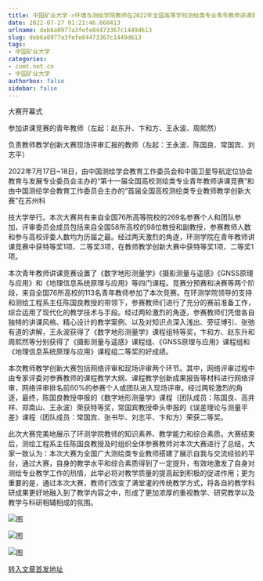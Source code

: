 ```yaml
---
title: 中国矿业大学->环境与测绘学院教师在2022年全国高等学校测绘类专业青年教师讲课竞赛·教师教学创新大赛中获多项荣誉 | cumt.net.cn
date: 2022-07-27 01:21:46.660413
urlname: deb6a0977a3fefe84473367c1449d613
slug: deb6a0977a3fefe84473367c1449d613
tags: 
- 中国矿业大学
categories:
- cumt.net.cn
- 中国矿业大学
authorbox: false
sidebar: false
---
```

大赛开幕式

参加讲课竞赛的青年教师（左起：赵东升、卞和方、王永波、周熙然）

负责教师教学创新大赛现场评审汇报的教师（左起：王永波、陈国良、常国宾、刘志平）

2022年7月17日~18日，由中国测绘学会教育工作委员会和中国卫星导航定位协会教育与发展专业委员会主办的“第十一届全国高校测绘类专业青年教师讲课竞赛”和由中国测绘学会教育工作委员会主办的“首届全国高校测绘类专业教师教学创新大赛”在苏州科
<!--more-->
技大学举行。本次大赛共有来自全国76所高等院校的269名参赛个人和团队参加，评审委员会成员包括来自全国58所高校的98位教授和副教授，参赛教师人数和参与高校评委人数均为历届之最。经过两天激烈的角逐，环测学院在青年教师讲课竞赛中获特等奖1项、二等奖3项，在教师教学创新大赛中获特等奖1项、二等奖1项。

本次青年教师讲课竞赛设置了《数字地形测量学》《摄影测量与遥感》《GNSS原理与应用》和《地理信息系统原理与应用》等四门课程。竞赛分预赛和决赛等两个阶段，来自全国76所高校的113名青年教师参加了本次竞赛。在环测学院领导的支持和测绘工程系主任陈国良教授的带领下，参赛教师们进行了充分的赛前准备工作，综合运用了现代化的教学技术与手段。经过两轮激烈的角逐，参赛教师们凭借各自独特的讲课风格、精心设计的教学案例、以及对知识点深入浅出、旁征博引、张弛有道的讲解，王永波获得了《数字地形测量学》课程组特等奖，卞和方、赵东升和周熙然等分别获得了《摄影测量与遥感》课程组、《GNSS原理与应用》课程组和《地理信息系统原理与应用》课程组二等奖的好成绩。

本次教师教学创新大赛包括网络评审和现场评审两个环节。其中，网络评审过程中由专家评委对参赛教师的课程教学大纲、课程教学创新成果报告等材料进行网络评审，网络评审排名前60%的参赛个人或团队进入现场评审。经过两轮激烈的角逐，最终，陈国良教授申报的《数字地形测量学》课程（团队成员：陈国良、高井祥、郑南山、王永波）荣获特等奖，常国宾教授牵头申报的《误差理论与测量平差》课程（团队成员：常国宾、张书毕、刘志平、卞和方）荣获二等奖。

此次大赛完美地展示了环测学院教师的知识素养、教学能力和综合素质。大赛结束后，测绘工程系主任陈国良教授及时组织全体参赛教师对本次大赛进行了总结，大家一致认为：本次大赛为全国广大测绘类专业教师搭建了展示自我与交流经验的平台，通过大赛，自身的教学水平和综合素质得到了一定提升，有效地激发了自身对测绘专业教学工作的热情，此举必将对教学质量的提高起到积极的促进作用；更为重要的是，通过本次大赛，教师们改变了满堂灌的传统教学方式，将各自的教学科研成果更好地融入到了教学内容之中，形成了更加浓厚的重视教学、研究教学以及教学与科研相辅相成的氛围。

![图](http://xwzx.cumt.edu.cn/_upload/article/images/b3/c7/e9ad97754f6693a7a997e483f77e/560419b9-c06c-4fe5-aae4-592ba5bc6c2d.jpg)

![图](http://xwzx.cumt.edu.cn/_upload/article/images/b3/c7/e9ad97754f6693a7a997e483f77e/f8de596d-66e7-4617-a768-4e3914067c9c.jpg)

![图](http://xwzx.cumt.edu.cn/_upload/article/images/b3/c7/e9ad97754f6693a7a997e483f77e/b76cf5da-ee23-4e6e-82d7-27c2967939ab.jpg)

[转入文章首发地址](http://xwzx.cumt.edu.cn/94/46/c523a627782/page.htm)